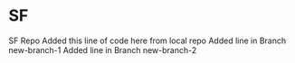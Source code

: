 # SF
SF Repo
Added this line of code here from local repo
Added line in Branch new-branch-1
Added line in Branch new-branch-2